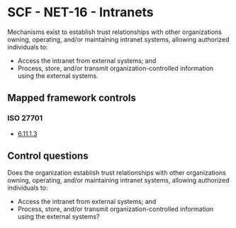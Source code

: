 # SCF - NET-16 - Intranets
Mechanisms exist to establish trust relationships with other organizations owning, operating, and/or maintaining intranet systems, allowing authorized individuals to: 
 - Access the intranet from external systems; and
 - Process, store, and/or transmit organization-controlled information using the external systems.
## Mapped framework controls
### ISO 27701
- [6.11.1.3](../iso27701/61113.md)
  
## Control questions
Does the organization establish trust relationships with other organizations owning, operating, and/or maintaining intranet systems, allowing authorized individuals to: 
 - Access the intranet from external systems; and
 - Process, store, and/or transmit organization-controlled information using the external systems?
  